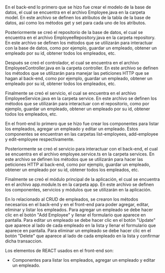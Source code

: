 En el back-end lo primero que se hizo fue crear el modelo de la base de datos, el cual se encuentra en el archivo Employee.java en la carpeta model. En este archivo se definen los atributos de la tabla de la base de datos, así como los métodos get y set para cada uno de los atributos.

Posteriormente se creó el repositorio de la base de datos, el cual se encuentra en el archivo EmployeeRepository.java en la carpeta repository. En este archivo se definen los métodos que se utilizarán para interactuar con la base de datos, como por ejemplo, guardar un empleado, obtener un empleado por su id, obtener todos los empleados, etc.

Después se creó el controlador, el cual se encuentra en el archivo EmployeeController.java en la carpeta controller. En este archivo se definen los métodos que se utilizarán para manejar las peticiones HTTP que se hagan al back-end, como por ejemplo, guardar un empleado, obtener un empleado por su id, obtener todos los empleados, etc.

Finalmente se creó el servicio, el cual se encuentra en el archivo EmployeeService.java en la carpeta service. En este archivo se definen los métodos que se utilizarán para interactuar con el repositorio, como por ejemplo, guardar un empleado, obtener un empleado por su id, obtener todos los empleados, etc.

En el front-end lo primero que se hizo fue crear los componentes para listar los empleados, agregar un empleado y editar un empleado. Estos componentes se encuentran en las carpetas list-employees, add-employee y edit-employee respectivamente.

Posteriormente se creó el servicio para interactuar con el back-end, el cual se encuentra en el archivo employee.service.ts en la carpeta services. En este archivo se definen los métodos que se utilizarán para hacer las peticiones HTTP al back-end, como por ejemplo, guardar un empleado, obtener un empleado por su id, obtener todos los empleados, etc.

Finalmente se creó el módulo principal de la aplicación, el cual se encuentra en el archivo app.module.ts en la carpeta app. En este archivo se definen los componentes, servicios y módulos que se utilizarán en la aplicación.

En lo relacionado al CRUD de empleados, se crearon los métodos necesarios en el back-end y en el front-end para poder agregar, editar, eliminar y listar los empleados. Para agregar un empleado se debe hacer clic en el botón "Add Employee" y llenar el formulario que aparece en pantalla. Para editar un empleado se debe hacer clic en el botón "Update" que aparece al lado de cada empleado en la lista y llenar el formulario que aparece en pantalla. Para eliminar un empleado se debe hacer clic en el botón "Delete" que aparece al lado de cada empleado en la lista y confirmar dicha transaccion.

Los elementos de REACT usados en el front-end son:

- Componentes para listar los empleados, agregar un empleado y editar un empleado.